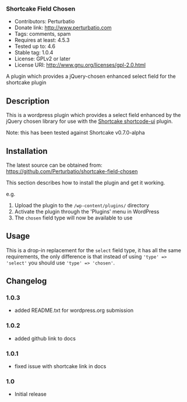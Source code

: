 ### Shortcake Field Chosen

* Contributors: Perturbatio
* Donate link: http://www.perturbatio.com
* Tags: comments, spam
* Requires at least: 4.5.3
* Tested up to: 4.6
* Stable tag: 1.0.4
* License: GPLv2 or later
* License URI: http://www.gnu.org/licenses/gpl-2.0.html

A plugin which provides a jQuery-chosen enhanced select field for the shortcake plugin

## Description

This is a wordpress plugin which provides a select field enhanced by the jQuery chosen library for
use with the [Shortcake shortcode-ui](https://github.com/wp-shortcake/shortcake) plugin.

Note: this has been tested against Shortcake v0.7.0-alpha 

## Installation

The latest source can be obtained from: https://github.com/Perturbatio/shortcake-field-chosen

This section describes how to install the plugin and get it working.

e.g.

1. Upload the plugin to the `/wp-content/plugins/` directory
2. Activate the plugin through the 'Plugins' menu in WordPress
3. The `chosen` field type will now be available to use

## Usage

This is a drop-in replacement for the `select` field type, it has all the same requirements, the only difference is 
that instead of using `'type' => 'select'` you should use `'type' => 'chosen'`.

## Changelog

### 1.0.3
* added README.txt for wordpress.org submission

### 1.0.2
* added github link to docs

### 1.0.1
* fixed issue with shortcake link in docs

### 1.0
* Initial release
